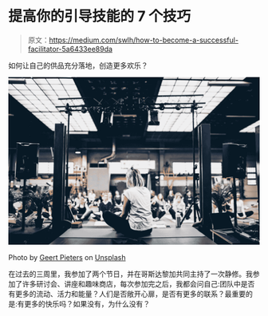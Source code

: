 # 提高你的引导技能的 7 个技巧

> 原文：<https://medium.com/swlh/how-to-become-a-successful-facilitator-5a6433ee89da>

如何让自己的供品充分落地，创造更多欢乐？

![](img/d475e7b757c1f6367a489c79f6682951.png)

Photo by [Geert Pieters](https://unsplash.com/@shotsbywolf?utm_source=medium&utm_medium=referral) on [Unsplash](https://unsplash.com?utm_source=medium&utm_medium=referral)

在过去的三周里，我参加了两个节日，并在哥斯达黎加共同主持了一次静修。我参加了许多研讨会、讲座和趣味商店，每次参加完之后，我都会问自己:团队中是否有更多的流动、活力和能量？人们是否敞开心扉，是否有更多的联系？最重要的是:有更多的快乐吗？如果没有，为什么没有？
